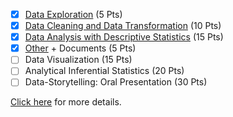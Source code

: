 - [x] [Data Exploration](./data_exploration) (5 Pts)
- [x] [Data Cleaning and Data Transformation](./data_cleaning) (10 Pts)
- [x] [Data Analysis with Descriptive Statistics](./data_analysis) (15 Pts)
- [x] [Other](../assignments) + Documents (5 Pts)
- [ ] Data Visualization (15 Pts)
- [ ] Analytical Inferential Statistics (20 Pts)
- [ ] Data-Storytelling: Oral Presentation (30 Pts)

[Click here](https://github.com/sit-2021-int214/int214-project/blob/main/README.md) for more details.
